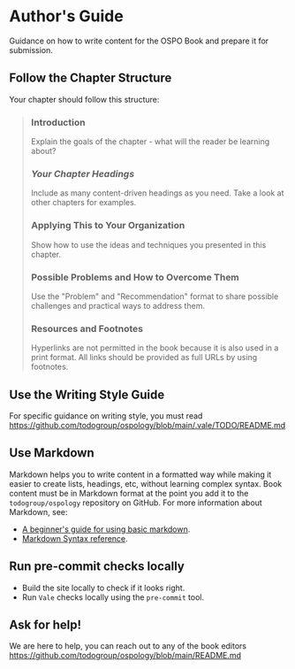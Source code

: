 # Author's Guide

Guidance on how to write content for the OSPO Book and prepare it for submission.

## Follow the Chapter Structure
Your chapter should follow this structure:

> ### Introduction
> Explain the goals of the chapter - what will the reader be learning about?
>
> ### *Your Chapter Headings*
> Include as many content-driven headings as you need. Take a look at other chapters for examples.
> 
> ### Applying This to Your Organization
> Show how to use the ideas and techniques you presented in this chapter.
> 
> ### Possible Problems and How to Overcome Them
> Use the "Problem" and "Recommendation" format to share possible challenges and practical ways to address them. 
> 
> ### Resources and Footnotes
> Hyperlinks are not permitted in the book because it is also used in a print format. All links should be provided as full URLs by using footnotes.

## Use the Writing Style Guide
For specific guidance on writing style, you must read https://github.com/todogroup/ospology/blob/main/.vale/TODO/README.md 

## Use Markdown

Markdown helps you to write content in a formatted way while making it easier to create lists, headings, etc, without learning complex syntax.  Book content must be in Markdown format at the point you add it to the `todogroup/ospology` repository on GitHub. For more information about Markdown, see:
* [A beginner's guide for using basic markdown](https://daringfireball.net/projects/markdown/basics).
* [Markdown Syntax reference](https://daringfireball.net/projects/markdown/syntax).

## Run pre-commit checks locally

* Build the site locally to check if it looks right. 
* Run `Vale` checks locally using the `pre-commit` tool.

## Ask for help!
We are here to help, you can reach out to any of the book editors https://github.com/todogroup/ospology/blob/main/README.md
